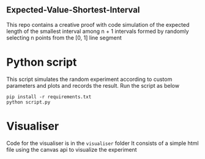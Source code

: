 ## Expected-Value-Shortest-Interval

This repo contains a creative proof with code simulation of the expected length of the smallest interval among n + 1 intervals formed by randomly selecting n points from the [0, 1] line segment

# Python script

This script simulates the random experiment according to custom parameters and plots and records the result. Run the script as below

```
pip install -r requirements.txt
python script.py
```

# Visualiser

Code for the visualiser is in the `visualiser` folder
It consists of a simple html file using the canvas api to visualize the experiment
